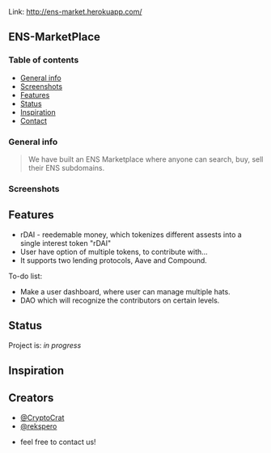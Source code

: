 Link: http://ens-market.herokuapp.com/

## ENS-MarketPlace

### Table of contents

- [General info](#general-info)
- [Screenshots](#screenshots)
- [Features](#features)
- [Status](#status)
- [Inspiration](#inspiration)
- [Contact](#contact)

### General info
> We have built an ENS Marketplace where anyone can search, buy, sell their ENS subdomains. 

### Screenshots



## Features

- rDAI - reedemable money, which tokenizes different assests into a single interest token "rDAI"
- User have option of multiple tokens, to contribute with...
- It supports two lending protocols, Aave and Compound.

To-do list:

- Make a user dashboard, where user can manage multiple hats.
- DAO which will recognize the contributors on certain levels.

## Status

Project is: _in progress_

## Inspiration



## Creators

- [@CryptoCrat](https://twitter.com/CryptoCrat7)
- [@rekspero](https://twitter.com/CryptoCrat7)

* feel free to contact us!
